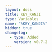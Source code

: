 ```yaml
---
layout: docs
title: KEY_KANJI
type: Variables
name: "%KEY_KANJI%"
hidden: true
changelog:
  - type: Added
    version: v0.7.2
---
```

